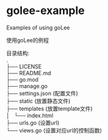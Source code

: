 # golee-example
Examples of using goLee

使用goLee的例程

目录结构:  
.  
├── LICENSE  
├── README.md  
├── go.mod  
├── manage.go  
├── settings.json (配置文件)  
├── static (放置静态文件)  
├── templates (放置template文件)  
│   └── index.html  
├── urls.go (设置url)  
└── views.go (设置对应url的控制函数)  
